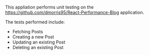 This appliation performs unit testing on the https://github.com/dmorris95/React-Performance-Blog application.

The tests performed include: 
  - Fetching Posts
  - Creating a new Post
  - Updating an existing Post
  - Deleting an existing Post
